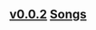 ## [v0.0.2](https://github.com/littleflute/s165/edit/master/README.md) [Songs](https://github.com/littleflute/Songs)
